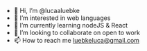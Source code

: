 - 👋 Hi, I’m @lucaaluebke
- 👀 I’m interested in web languages
- 🌱 I’m currently learning nodeJS & React
- 💞️ I’m looking to collaborate on open to work
- 📫 How to reach me luebkeluca@gmail.com
